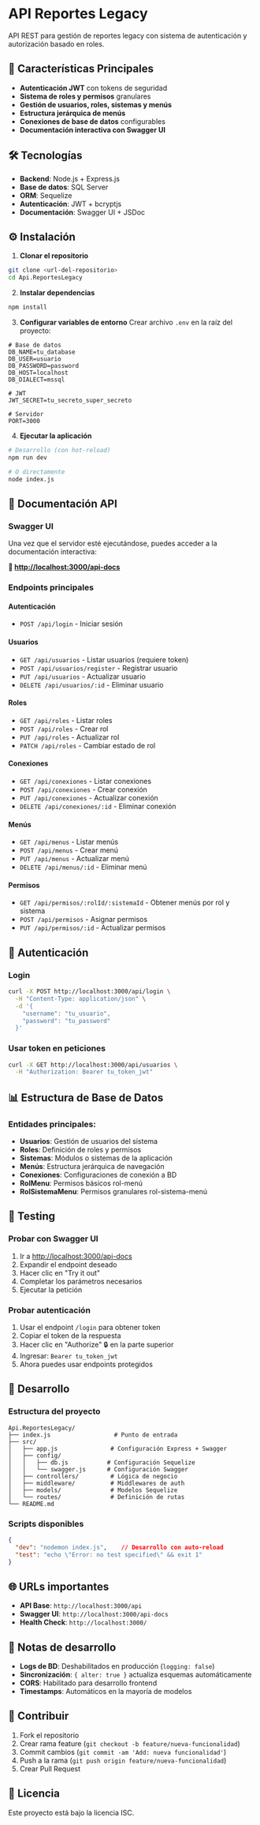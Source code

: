 # API Reportes Legacy

API REST para gestión de reportes legacy con sistema de autenticación y autorización basado en roles.

## 🚀 Características Principales

- **Autenticación JWT** con tokens de seguridad
- **Sistema de roles y permisos** granulares
- **Gestión de usuarios, roles, sistemas y menús**
- **Estructura jerárquica de menús**
- **Conexiones de base de datos** configurables
- **Documentación interactiva con Swagger UI**

## 🛠️ Tecnologías

- **Backend**: Node.js + Express.js
- **Base de datos**: SQL Server
- **ORM**: Sequelize
- **Autenticación**: JWT + bcryptjs
- **Documentación**: Swagger UI + JSDoc

## ⚙️ Instalación

1. **Clonar el repositorio**
```bash
git clone <url-del-repositorio>
cd Api.ReportesLegacy
```

2. **Instalar dependencias**
```bash
npm install
```

3. **Configurar variables de entorno**
Crear archivo `.env` en la raíz del proyecto:
```env
# Base de datos
DB_NAME=tu_database
DB_USER=usuario
DB_PASSWORD=password
DB_HOST=localhost
DB_DIALECT=mssql

# JWT
JWT_SECRET=tu_secreto_super_secreto

# Servidor
PORT=3000
```

4. **Ejecutar la aplicación**
```bash
# Desarrollo (con hot-reload)
npm run dev

# O directamente
node index.js
```

## 📖 Documentación API

### Swagger UI
Una vez que el servidor esté ejecutándose, puedes acceder a la documentación interactiva:

**🔗 [http://localhost:3000/api-docs](http://localhost:3000/api-docs)**

### Endpoints principales

#### Autenticación
- `POST /api/login` - Iniciar sesión

#### Usuarios
- `GET /api/usuarios` - Listar usuarios (requiere token)
- `POST /api/usuarios/register` - Registrar usuario
- `PUT /api/usuarios` - Actualizar usuario
- `DELETE /api/usuarios/:id` - Eliminar usuario

#### Roles
- `GET /api/roles` - Listar roles
- `POST /api/roles` - Crear rol
- `PUT /api/roles` - Actualizar rol
- `PATCH /api/roles` - Cambiar estado de rol

#### Conexiones
- `GET /api/conexiones` - Listar conexiones
- `POST /api/conexiones` - Crear conexión
- `PUT /api/conexiones` - Actualizar conexión
- `DELETE /api/conexiones/:id` - Eliminar conexión

#### Menús
- `GET /api/menus` - Listar menús
- `POST /api/menus` - Crear menú
- `PUT /api/menus` - Actualizar menú
- `DELETE /api/menus/:id` - Eliminar menú

#### Permisos
- `GET /api/permisos/:rolId/:sistemaId` - Obtener menús por rol y sistema
- `POST /api/permisos` - Asignar permisos
- `PUT /api/permisos/:id` - Actualizar permisos

## 🔐 Autenticación

### Login
```bash
curl -X POST http://localhost:3000/api/login \
  -H "Content-Type: application/json" \
  -d '{
    "username": "tu_usuario",
    "password": "tu_password"
  }'
```

### Usar token en peticiones
```bash
curl -X GET http://localhost:3000/api/usuarios \
  -H "Authorization: Bearer tu_token_jwt"
```

## 📊 Estructura de Base de Datos

### Entidades principales:
- **Usuarios**: Gestión de usuarios del sistema
- **Roles**: Definición de roles y permisos
- **Sistemas**: Módulos o sistemas de la aplicación
- **Menús**: Estructura jerárquica de navegación
- **Conexiones**: Configuraciones de conexión a BD
- **RolMenu**: Permisos básicos rol-menú
- **RolSistemaMenu**: Permisos granulares rol-sistema-menú

## 🧪 Testing

### Probar con Swagger UI
1. Ir a [http://localhost:3000/api-docs](http://localhost:3000/api-docs)
2. Expandir el endpoint deseado
3. Hacer clic en "Try it out"
4. Completar los parámetros necesarios
5. Ejecutar la petición

### Probar autenticación
1. Usar el endpoint `/login` para obtener token
2. Copiar el token de la respuesta
3. Hacer clic en "Authorize" 🔒 en la parte superior
4. Ingresar: `Bearer tu_token_jwt`
5. Ahora puedes usar endpoints protegidos

## 🔧 Desarrollo

### Estructura del proyecto
```
Api.ReportesLegacy/
├── index.js                  # Punto de entrada
├── src/
│   ├── app.js               # Configuración Express + Swagger
│   ├── config/
│   │   ├── db.js           # Configuración Sequelize
│   │   └── swagger.js      # Configuración Swagger
│   ├── controllers/         # Lógica de negocio
│   ├── middleware/          # Middlewares de auth
│   ├── models/              # Modelos Sequelize
│   └── routes/              # Definición de rutas
└── README.md
```

### Scripts disponibles
```json
{
  "dev": "nodemon index.js",    // Desarrollo con auto-reload
  "test": "echo \"Error: no test specified\" && exit 1"
}
```

## 🌐 URLs importantes

- **API Base**: `http://localhost:3000/api`
- **Swagger UI**: `http://localhost:3000/api-docs`
- **Health Check**: `http://localhost:3000/`

## 📝 Notas de desarrollo

- **Logs de BD**: Deshabilitados en producción (`logging: false`)
- **Sincronización**: `{ alter: true }` actualiza esquemas automáticamente
- **CORS**: Habilitado para desarrollo frontend
- **Timestamps**: Automáticos en la mayoría de modelos

## 🤝 Contribuir

1. Fork el repositorio
2. Crear rama feature (`git checkout -b feature/nueva-funcionalidad`)
3. Commit cambios (`git commit -am 'Add: nueva funcionalidad'`)
4. Push a la rama (`git push origin feature/nueva-funcionalidad`)
5. Crear Pull Request

## 📄 Licencia

Este proyecto está bajo la licencia ISC. 